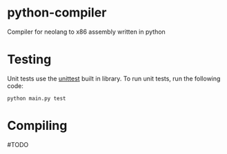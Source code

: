 # python-compiler
Compiler for neolang to x86 assembly written in python

# Testing
Unit tests use the [unittest](https://docs.python.org/3/library/unittest.html) built in library.
To run unit tests, run the following code:

`python main.py test`

# Compiling
#TODO
